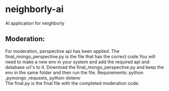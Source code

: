 # neighborly-ai
AI application for neighborly
## Moderation: 
For moderation, perspective api has been applied. The final_mongo_perspective.py is the file that has the correct code.You will need to make a new env in your system and add the required api and database url's to it. Download the final_mongo_perspective.py and keep the env in the same folder and then run the file.
Requirements: python ,pymongo ,requests, python-dotenv
<br>
The final.py is the final file with the completed moderation code.
